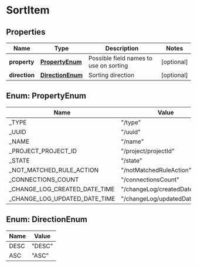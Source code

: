 

# SortItem


## Properties

| Name | Type | Description | Notes |
|------------ | ------------- | ------------- | -------------|
|**property** | [**PropertyEnum**](#PropertyEnum) | Possible field names to use on sorting |  [optional] |
|**direction** | [**DirectionEnum**](#DirectionEnum) | Sorting direction |  [optional] |



## Enum: PropertyEnum

| Name | Value |
|---- | -----|
| _TYPE | &quot;/type&quot; |
| _UUID | &quot;/uuid&quot; |
| _NAME | &quot;/name&quot; |
| _PROJECT_PROJECT_ID | &quot;/project/projectId&quot; |
| _STATE | &quot;/state&quot; |
| _NOT_MATCHED_RULE_ACTION | &quot;/notMatchedRuleAction&quot; |
| _CONNECTIONS_COUNT | &quot;/connectionsCount&quot; |
| _CHANGE_LOG_CREATED_DATE_TIME | &quot;/changeLog/createdDateTime&quot; |
| _CHANGE_LOG_UPDATED_DATE_TIME | &quot;/changeLog/updatedDateTime&quot; |



## Enum: DirectionEnum

| Name | Value |
|---- | -----|
| DESC | &quot;DESC&quot; |
| ASC | &quot;ASC&quot; |



